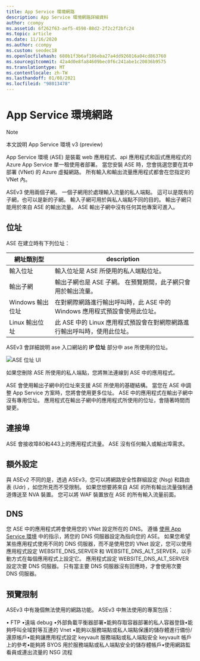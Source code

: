```yaml
---
title: App Service 環境網路
description: App Service 環境網路詳細資料
author: ccompy
ms.assetid: 6f262f63-aef5-4598-88d2-2f2c2f2bfc24
ms.topic: article
ms.date: 11/16/2020
ms.author: ccompy
ms.custom: seodec18
ms.openlocfilehash: 680b1f3b6af186eba27a4dd926016a04cd863760
ms.sourcegitcommit: 42a4d0e8fa84609bec0f6c241abe1c20036b9575
ms.translationtype: MT
ms.contentlocale: zh-TW
ms.lasthandoff: 01/08/2021
ms.locfileid: "98013478"
---
```

# <a name="app-service-environment-networking"></a>App Service 環境網路

> [!NOTE]
> 本文說明 App Service 環境 v3 (preview) 
> 

App Service 環境 (ASE) 是裝載 web 應用程式、api 應用程式和函式應用程式的 Azure App Service 單一租使用者部署。 當您安裝 ASE 時，您會挑選您要在其中部署 (VNet) 的 Azure 虛擬網路。 所有輸入和輸出流量應用程式都會在您指定的 VNet 內。  

ASEv3 使用兩個子網。  一個子網用於處理輸入流量的私人端點。 這可以是既有的子網，也可以是新的子網。  輸入子網可用於與私人端點不同的目的。 輸出子網只能用於來自 ASE 的輸出流量。 ASE 輸出子網中沒有任何其他專案可進入。

## <a name="addresses"></a>位址 
ASE 在建立時有下列位址：

| 網址類別型 | description |
|--------------|-------------|
| 輸入位址 | 輸入位址是 ASE 所使用的私人端點位址。 |
| 輸出子網 | 輸出子網也是 ASE 子網。 在預覽期間，此子網只會用於輸出流量。 |
| Windows 輸出位址 | 在對網際網路進行輸出呼叫時，此 ASE 中的 Windows 應用程式預設會使用此位址。 |
| Linux 輸出位址 | 此 ASE 中的 Linux 應用程式預設會在對網際網路進行輸出呼叫時，使用此位址。 |

ASEv3 會詳細說明 ase 入口網站的 **IP 位址** 部分中 ase 所使用的位址。

![ASE 位址 UI](./media/networking/networking-ip-addresses.png)

如果您刪除 ASE 所使用的私人端點，您將無法連線到 ASE 中的應用程式。  

ASE 會使用輸出子網中的位址來支援 ASE 所使用的基礎結構。 當您在 ASE 中調整 App Service 方案時，您將會使用更多位址。 ASE 中的應用程式在輸出子網中沒有專用位址。 應用程式在輸出子網中的應用程式所使用的位址，會隨著時間而變更。

## <a name="ports"></a>連接埠

ASE 會接收埠80和443上的應用程式流量。  ASE 沒有任何輸入或輸出埠需求。 

## <a name="extra-configurations"></a>額外設定

與 ASEv2 不同的是，透過 ASEv3，您可以將網路安全性群組設定 (Nsg) 和路由表 (Udr) ，如您所見而不受限制。 如果您想要將來自 ASE 的所有輸出流量強制通道傳送至 NVA 裝置。 您可以將 WAF 裝置放在 ASE 的所有輸入流量前面。 

## <a name="dns"></a>DNS

您 ASE 中的應用程式將會使用您的 VNet 設定所在的 DNS。 遵循 [使用 App Service 環境](https://docs.microsoft.com/azure/app-service/environment/using#dns-configuration) 中的指示，將您的 DNS 伺服器設定為指向您的 ASE。 如果您希望某些應用程式使用不同的 DNS 伺服器，而不是使用您的 VNet 設定，您可以使用應用程式設定 WEBSITE_DNS_SERVER 和 WEBSITE_DNS_ALT_SERVER，以手動方式在每個應用程式上設定它。 應用程式設定 WEBSITE_DNS_ALT_SERVER 設定次要 DNS 伺服器。 只有當主要 DNS 伺服器沒有回應時，才會使用次要 DNS 伺服器。 

## <a name="preview-limitation"></a>預覽限制

ASEv3 中有幾個無法使用的網路功能。  ASEv3 中無法使用的專案包括：

• FTP •遠端 debug •外部負載平衡器部署•能夠存取容器部署的私人容器登錄•能夠呼叫全域對等互連的 Vnet •能夠以服務端點或私人端點保護的儲存體進行備份/還原帳戶•能夠讓應用程式設定 keyvault 服務端點或私人端點安全 keyvault 帳戶上的參考•能夠將 BYOS 用於服務端點或私人端點安全的儲存體帳戶•使用網路監看員或連出流量的 NSG 流程
    
    

